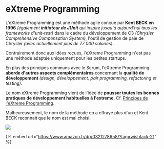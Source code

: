# eXtreme Programming

L'eXtreme Programming est une méthode agile conçue par **Kent BECK en 1996** _\(également **initiateur de JUnit** qui inspire jusqu'à aujourd'hui tous les frameworks d'unit-test\)_ dans le cadre du développement de C3 _\(Chrysler Comprehensive Compensation System\)_, l'outil de gestion de paie de Chrysler _\(avec actuellement plus de 77 000 salariés\)_.

Contrairement donc aux idées reçues, l'eXtreme Programming n'est pas une méthode adaptée uniquement pour les petites startups.

En plus des principes communs avec le Scrum, l'eXtreme Programming **aborde d'autres aspects complémentaires** concernant la **qualité de développement** _\(design, développement, pair programming, refactoring et testing\)_.

Le nom eXtreme Programming vient de l'idée de **pousser toutes les bonnes pratiques de développement habituelles à l'extreme**. Cf. [Principes de l'eXtreme Programming](pratiques-de-l-extreme-programming.md).

Malheureusement, le nom de la méthode en a effrayé plus d'un et Kent BECK reconnait que le nom est mal choisi.

![](../.gitbook/assets/image.png)



{% embed url="https://www.amazon.fr/dp/0321278658/?tag=wishtack-21" %}

